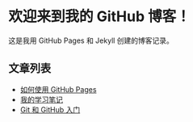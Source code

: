 # 欢迎来到我的 GitHub 博客！

这是我用 GitHub Pages 和 Jekyll 创建的博客记录。

## 文章列表

- [如何使用 GitHub Pages](#)
- [我的学习笔记](#)
- [Git 和 GitHub 入门](#)
